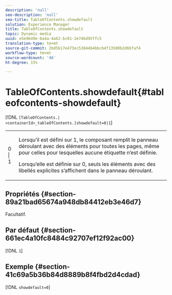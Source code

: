 ```yaml
---
description: 'null'
seo-description: 'null'
seo-title: TableOfContents.showdefault
solution: Experience Manager
title: TableOfContents.showdefault
topic: Dynamic media
uuid: e5e9649e-6a4a-4a62-bc01-2e74bd95ffc5
translation-type: tm+mt
source-git-commit: 2bd5b17e473ec53844b4bbcb4f13580b2d6bfaf4
workflow-type: tm+mt
source-wordcount: '46'
ht-degree: 15%

---
```



# TableOfContents.showdefault{#tableofcontents-showdefault}

[!DNL `[TableOfContents.|<containerId>_tableOfContents.]showdefault=0|1`]

<table id="table_BE34F807437C4955A2A640495E05138F"> 
 <tbody> 
  <tr> 
   <td> <p> <span class="codeph"> 0 | 1</span> </p> </td> 
   <td> <p> Lorsqu’il est défini sur <span class="codeph"> 1</span>, le composant remplit le panneau déroulant avec des éléments pour toutes les pages, même pour celles pour lesquelles aucune étiquette n’est définie. </p> <p>Lorsqu’elle est définie sur <span class="codeph"> 0</span>, seuls les éléments avec des libellés explicites s’affichent dans le panneau déroulant. </p> </td> 
  </tr> 
 </tbody> 
</table>

## Propriétés {#section-89a21bad65674a948db84412eb3e46d7}

Facultatif.

## Par défaut {#section-661ec4a10fc8484c92707ef12f92ac00}

[!DNL `1`]

## Exemple {#section-41c69a5b36b84d8889b8f4fbd2d4cdad}

[!DNL `showdefault=0`]
